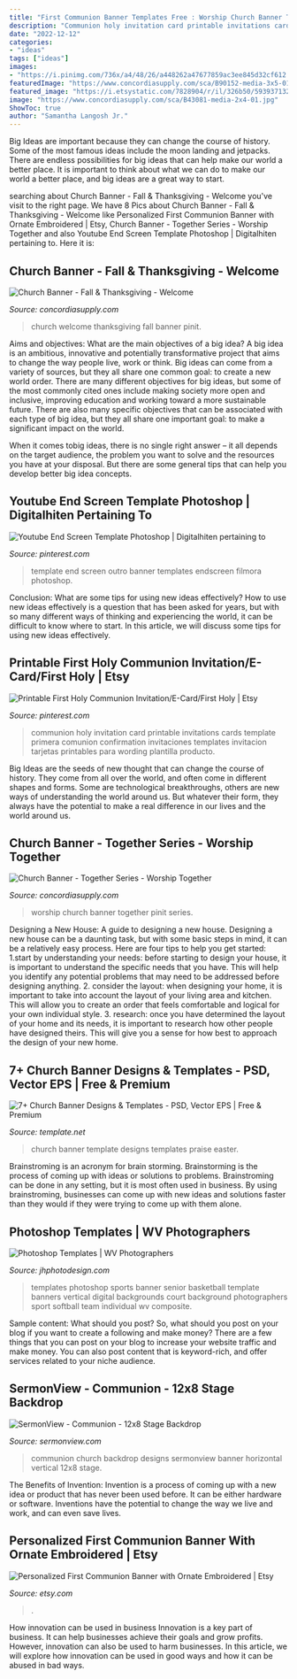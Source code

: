 ```yaml
---
title: "First Communion Banner Templates Free : Worship Church Banner Together Pinit Series"
description: "Communion holy invitation card printable invitations cards template primera comunion confirmation invitaciones templates invitacion tarjetas printables para wording plantilla producto"
date: "2022-12-12"
categories:
- "ideas"
tags: ["ideas"]
images:
- "https://i.pinimg.com/736x/a4/48/26/a448262a47677859ac3ee845d32cf612.jpg"
featuredImage: "https://www.concordiasupply.com/sca/B90152-media-3x5-01.jpg"
featured_image: "https://i.etsystatic.com/7828904/r/il/326b50/593937132/il_794xN.593937132_kpqc.jpg"
image: "https://www.concordiasupply.com/sca/B43081-media-2x4-01.jpg"
ShowToc: true
author: "Samantha Langosh Jr."
---
```



Big Ideas are important because they can change the course of history. Some of the most famous ideas include the moon landing and jetpacks. There are endless possibilities for big ideas that can help make our world a better place. It is important to think about what we can do to make our world a better place, and big ideas are a great way to start.

	

		
searching about Church Banner - Fall &amp; Thanksgiving - Welcome you've visit to the right page. We have 8 Pics about Church Banner - Fall &amp; Thanksgiving - Welcome like Personalized First Communion Banner with Ornate Embroidered | Etsy, Church Banner - Together Series - Worship Together and also Youtube End Screen Template Photoshop | Digitalhiten pertaining to. Here it is:
		
    
## Church Banner - Fall &amp; Thanksgiving - Welcome

<img loading=lazy src="https://www.concordiasupply.com/sca/B43081-media-2x4-01.jpg" onerror="this.onerror=null;this.src='https://tse1.mm.bing.net/th?id=OIP.U4Q_yTBZ48__47mfaqmopwHaO0&amp;pid=15.1';" alt="Church Banner - Fall &amp; Thanksgiving - Welcome">

_Source: concordiasupply.com_

>church welcome thanksgiving fall banner pinit. 

	

Aims and objectives: What are the main objectives of a big idea?
A big idea is an ambitious, innovative and potentially transformative project that aims to change the way people live, work or think. Big ideas can come from a variety of sources, but they all share one common goal: to create a new world order.
There are many different objectives for big ideas, but some of the most commonly cited ones include making society more open and inclusive, improving education and working toward a more sustainable future. There are also many specific objectives that can be associated with each type of big idea, but they all share one important goal: to make a significant impact on the world.



When it comes tobig ideas, there is no single right answer – it all depends on the target audience, the problem you want to solve and the resources you have at your disposal. But there are some general tips that can help you develop better big idea concepts.

    
## Youtube End Screen Template Photoshop | Digitalhiten Pertaining To

<img loading=lazy src="https://i.pinimg.com/736x/a4/48/26/a448262a47677859ac3ee845d32cf612.jpg" onerror="this.onerror=null;this.src='https://tse4.mm.bing.net/th?id=OIP.5g_nPgUfGRs905EMeyxRKQHaEK&amp;pid=15.1';" alt="Youtube End Screen Template Photoshop | Digitalhiten pertaining to">

_Source: pinterest.com_

>template end screen outro banner templates endscreen filmora photoshop. 

	

Conclusion: What are some tips for using new ideas effectively?
How to use new ideas effectively is a question that has been asked for years, but with so many different ways of thinking and experiencing the world, it can be difficult to know where to start. In this article, we will discuss some tips for using new ideas effectively.

    
## Printable First Holy Communion Invitation/E-Card/First Holy | Etsy

<img loading=lazy src="https://i.pinimg.com/736x/cc/8b/bf/cc8bbf13ab2c8a940765d42d185b9cec.jpg" onerror="this.onerror=null;this.src='https://tse3.mm.bing.net/th?id=OIP.2bZeSaEfWKCaZOlZz1i9rgHaKN&amp;pid=15.1';" alt="Printable First Holy Communion Invitation/E-Card/First Holy | Etsy">

_Source: pinterest.com_

>communion holy invitation card printable invitations cards template primera comunion confirmation invitaciones templates invitacion tarjetas printables para wording plantilla producto. 

	

Big Ideas are the seeds of new thought that can change the course of history. They come from all over the world, and often come in different shapes and forms. Some are technological breakthroughs, others are new ways of understanding the world around us. But whatever their form, they always have the potential to make a real difference in our lives and the world around us.

    
## Church Banner - Together Series - Worship Together

<img loading=lazy src="https://www.concordiasupply.com/sca/B90152-media-3x5-01.jpg" onerror="this.onerror=null;this.src='https://tse4.mm.bing.net/th?id=OIP.LjtDozoedC7QHom56nwkCQHaMW&amp;pid=15.1';" alt="Church Banner - Together Series - Worship Together">

_Source: concordiasupply.com_

>worship church banner together pinit series. 

	

Designing a New House: A guide to designing a new house.
Designing a new house can be a daunting task, but with some basic steps in mind, it can be a relatively easy process. Here are four tips to help you get started: 1.start by understanding your needs: before starting to design your house, it is important to understand the specific needs that you have. This will help you identify any potential problems that may need to be addressed before designing anything. 2. consider the layout: when designing your home, it is important to take into account the layout of your living area and kitchen. This will allow you to create an order that feels comfortable and logical for your own individual style. 3. research: once you have determined the layout of your home and its needs, it is important to research how other people have designed theirs. This will give you a sense for how best to approach the design of your new home. 
    
## 7+ Church Banner Designs &amp; Templates - PSD, Vector EPS | Free &amp; Premium

<img loading=lazy src="https://images.template.net/wp-content/uploads/2017/02/03232739/Church-Praise-Banner.jpg" onerror="this.onerror=null;this.src='https://tse4.mm.bing.net/th?id=OIP.AJ2xfAFov7vn8nWnrQKAlwHaPv&amp;pid=15.1';" alt="7+ Church Banner Designs &amp; Templates - PSD, Vector EPS | Free &amp; Premium">

_Source: template.net_

>church banner template designs templates praise easter. 

	

Brainstroming is an acronym for brain storming. Brainstorming is the process of coming up with ideas or solutions to problems. Brainstroming can be done in any setting, but it is most often used in business. By using brainstroming, businesses can come up with new ideas and solutions faster than they would if they were trying to come up with them alone.

    
## Photoshop Templates | WV Photographers

<img loading=lazy src="https://jhphotodesign.com/wordpress/wp-content/uploads/2017/09/JHPBackgrounds_CourtSports_Vertical-512x1024.jpg" onerror="this.onerror=null;this.src='https://tse1.mm.bing.net/th?id=OIP.MhzbOnoQ2MTfFZRokkld8gHaO0&amp;pid=15.1';" alt="Photoshop Templates | WV Photographers">

_Source: jhphotodesign.com_

>templates photoshop sports banner senior basketball template banners vertical digital backgrounds court background photographers sport softball team individual wv composite. 

	

Sample content: What should you post?
So, what should you post on your blog if you want to create a following and make money? 
There are a few things that you can post on your blog to increase your website traffic and make money. You can also post content that is keyword-rich, and offer services related to your niche audience.

    
## SermonView - Communion - 12x8 Stage Backdrop

<img loading=lazy src="https://www.sermonview.com/cart/images/prebuilt_designs/Communion.15x8StageBackdrop.jpg" onerror="this.onerror=null;this.src='https://tse2.mm.bing.net/th?id=OIP.RrM0-1eiAlhRVd3vdUQfQAHaEE&amp;pid=15.1';" alt="SermonView - Communion - 12x8 Stage Backdrop">

_Source: sermonview.com_

>communion church backdrop designs sermonview banner horizontal vertical 12x8 stage. 

	

The Benefits of Invention:
Invention is a process of coming up with a new idea or product that has never been used before. It can be either hardware or software. Inventions have the potential to change the way we live and work, and can even save lives.

    
## Personalized First Communion Banner With Ornate Embroidered | Etsy

<img loading=lazy src="https://i.etsystatic.com/7828904/r/il/326b50/593937132/il_794xN.593937132_kpqc.jpg" onerror="this.onerror=null;this.src='https://tse2.mm.bing.net/th?id=OIP.z8xLMwGfK7eH0DobXgwdvAHaJ4&amp;pid=15.1';" alt="Personalized First Communion Banner with Ornate Embroidered | Etsy">

_Source: etsy.com_

>. 

	

How innovation can be used in business
Innovation is a key part of business. It can help businesses achieve their goals and grow profits. However, innovation can also be used to harm businesses. In this article, we will explore how innovation can be used in good ways and how it can be abused in bad ways.

